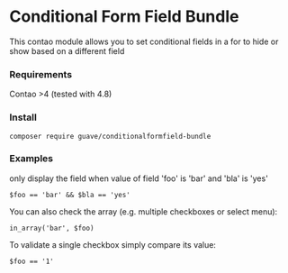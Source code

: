 # Conditional Form Field Bundle
This contao module allows you to set conditional fields in a for to hide or show based on a different field

### Requirements
Contao >4 (tested with 4.8)

### Install
`composer require guave/conditionalformfield-bundle`

### Examples
only display the field when value of field 'foo' is 'bar' and 'bla' is 'yes'
```
$foo == 'bar' && $bla == 'yes'
```

You can also check the array (e.g. multiple checkboxes or select menu):
```
in_array('bar', $foo)
```

To validate a single checkbox simply compare its value:
```
$foo == '1'
```
